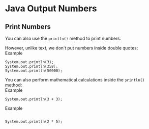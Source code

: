 # Java Output Numbers
## Print Numbers
You can also use the ```println()``` method to print numbers.

However, unlike text, we don't put numbers inside double quotes:<br>
Example
```
System.out.println(3);
System.out.println(358);
System.out.println(50000);
```
You can also perform mathematical calculations inside the ```println()``` method:<br>
Example
```
System.out.println(3 + 3);
```
Example
```

System.out.println(2 * 5);
```